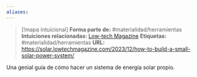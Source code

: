 ```yaml
---
aliases: 
--- 
```

> [!mapa intuicional]
> **Forma parte de:** #materialidad/herramientas 
> **Intuiciones relacionadas:** [Low-tech Magazine](Low-tech%20Magazine.md)
> **Etiquetas:** #materialidad/herramientas 
> **URL:** https://solar.lowtechmagazine.com/2023/12/how-to-build-a-small-solar-power-system/

Una genial guía de cómo hacer un sistema de energía solar propio.



